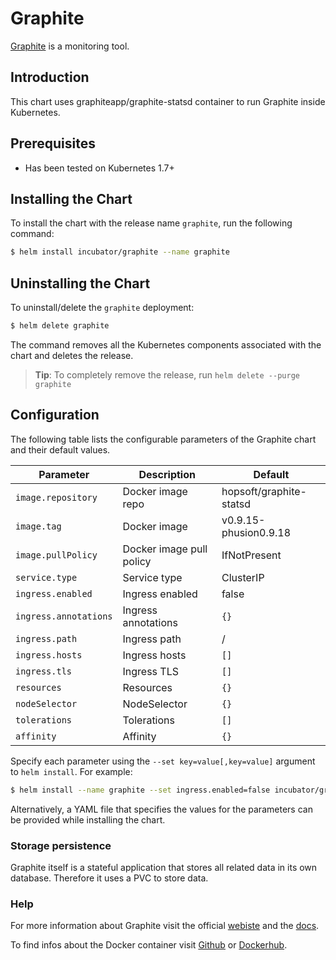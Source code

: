 # Graphite

[Graphite](https://graphiteapp.org/) is a monitoring tool.

## Introduction

This chart uses graphiteapp/graphite-statsd container to run Graphite inside Kubernetes.

## Prerequisites

- Has been tested on Kubernetes 1.7+

## Installing the Chart

To install the chart with the release name `graphite`, run the following command:

```bash
$ helm install incubator/graphite --name graphite
```

## Uninstalling the Chart

To uninstall/delete the `graphite` deployment:

```bash
$ helm delete graphite
```

The command removes all the Kubernetes components associated with the chart and deletes the release.

> **Tip**: To completely remove the release, run `helm delete --purge graphite`

## Configuration

The following table lists the configurable parameters of the Graphite chart and their default values.

|             Parameter                    |            Description              |                  Default               |
|------------------------------------------|-------------------------------------|----------------------------------------|
| `image.repository`                       | Docker image repo                   | hopsoft/graphite-statsd                |
| `image.tag`                              | Docker image                        | v0.9.15-phusion0.9.18                  |
| `image.pullPolicy`                       | Docker image pull policy            | IfNotPresent                           |
| `service.type`                           | Service type                        | ClusterIP                              |
| `ingress.enabled`                        | Ingress enabled                     | false                                  |
| `ingress.annotations`                    | Ingress annotations                 | `{}`                                   |
| `ingress.path`                           | Ingress path                        |  /                                     |
| `ingress.hosts`                          | Ingress hosts                       | `[]`                                   |
| `ingress.tls`                            | Ingress TLS                         | `[]`                                   |
| `resources`                              | Resources                           | `{}`                                   |
| `nodeSelector`                           | NodeSelector                        | `{}`                                   |
| `tolerations`                            | Tolerations                         | `[]`                                   |
| `affinity`                               | Affinity                            | `{}`                                   |


Specify each parameter using the `--set key=value[,key=value]` argument to `helm install`. For example:

```bash
$ helm install --name graphite --set ingress.enabled=false incubator/graphite
```

Alternatively, a YAML file that specifies the values for the parameters can be provided while installing the chart.

### Storage persistence

Graphite itself is a stateful application that stores all related data in its own database. Therefore it uses a PVC to store data.

### Help

For more information about Graphite visit the official [webiste](https://graphiteapp.org/) and the [docs](http://graphite.readthedocs.io/en/latest/).

To find infos about the Docker container visit [Github](https://github.com/hopsoft/docker-graphite-statsd) or [Dockerhub](https://hub.docker.com/r/hopsoft/graphite-statsd/).
